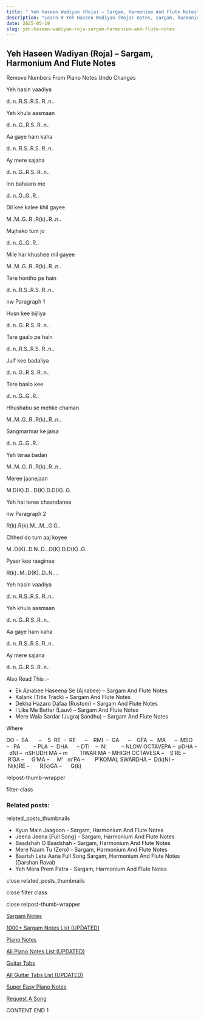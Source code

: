 ```yaml
---
title: " Yeh Haseen Wadiyan (Roja) – Sargam, Harmonium And Flute Notes"
description: "Learn # Yeh Haseen Wadiyan (Roja) notes, sargam, harmonium notations and flute notes. Easy step-by-step tutorial for beginners."
date: 2025-05-19
slug: yeh-haseen-wadiyan-roja-sargam-harmonium-and-flute-notes
---
```


## Yeh Haseen Wadiyan (Roja) – Sargam, Harmonium And Flute Notes

Remove Numbers From Piano Notes
Undo Changes

Yeh hasin vaadiya

d..n..R.S..R.S..R..n..

Yeh khula aasmaan

d..n..G..R.S..R..n..

Aa gaye ham kaha

d..n..R.S..R.S..R..n..

Ay mere sajana

d..n..G..R.S..R..n..

Inn bahaaro me

d..n..G..G..R..

Dil kee kalee khil gayee

M..M..G..R..R(k)..R..n..

Mujhako tum jo

d..n..G..G..R..

Mile har khushee mil gayee

M..M..G..R..R(k)..R..n..

Tere hontho pe hain

d..n..R.S..R.S..R..n..

nw Paragraph 1

Husn kee bijliya

d..n..G..R.S..R..n..

Tere gaalo pe hain

d..n..R.S..R.S..R..n..

Julf kee badaliya

d..n..G..R.S..R..n..

Tere baalo kee

d..n..G..G..R..

Hhushabu se mehke chaman

M..M..G..R..R(k)..R..n..

Sangmarmar ke jaisa

d..n..G..G..R..

Yeh teraa badan

M..M..G..R..R(k)..R..n..

Meree jaanejaan

M.D(K).D…D(K).D.D(K)..G..

Yeh hai teree chaandanee

nw Paragraph 2

R(k).R(k).M…M…G.G..

Chhed do tum aaj koyee

M..D(K)..D.N..D…D(K).D.D(K)..G..

Pyaar kee raaginee

R(k)..M..D(K)..D..N….

Yeh hasin vaadiya

d..n..R.S..R.S..R..n..

Yeh khula aasmaan

d..n..G..R.S..R..n..

Aa gaye ham kaha

d..n..R.S..R.S..R..n..

Ay mere sajana

d..n..G..R.S..R..n..

Also Read This :-

- Ek Ajnabee Haseena Se (Ajnabee) – Sargam And Flute Notes
- Kalank (Title Track) – Sargam And Flute Notes
- Dekha Hazaro Dafaa (Rustom) – Sargam And Flute Notes
- I Like Me Better (Lauv) – Sargam And Flute Notes
- Mere Wala Sardar (Jugraj Sandhu) – Sargam And Flute Notes

Where

DO –  SA       –    S  RE  –  RE      –    RMI  –  GA      –    GFA  –   MA      –  MSO  –   PA         – PLA  –  DHA      – DTI    –  NI          – NLOW OCTAVEPA –  pDHA –  dNI –  nSHUDH MA – m        TIWAR MA – MHIGH OCTAVESA –    S’RE –     R’GA –     G’MA –     M’   m’PA –       P’KOMAL SWARDHA –  D(k)NI –       N(k)RE –       R(k)GA –      G(k)

relpost-thumb-wrapper

filter-class

### Related posts:

related_posts_thumbnails

- Kyun Main Jaagoon - Sargam, Harmonium And Flute Notes
- Jeena Jeena [Full Song] - Sargam, Harmonium And Flute Notes
- Baadshah O Baadshah - Sargam, Harmonium And Flute Notes
- Mere Naam Tu (Zero) - Sargam, Harmonium And Flute Notes
- Baarish Lete Aana Full Song Sargam, Harmonium And Flute Notes (Darshan Raval)
- Yeh Mera Prem Patra - Sargam, Harmonium And Flute Notes

close related_posts_thumbnails

close filter class

close relpost-thumb-wrapper

[Sargam Notes](/sargam-notes.html)

[1000+ Sargam Notes List (UPDATED)](/all-songs-list-sargam-notes.html)

[Piano Notes](/piano-notes.html)

[All Piano Notes List (UPDATED)](/all-songs-list-piano-notes.html)

[Guitar Tabs](/guitar-tabs.html)

[All Guitar Tabs List (UPDATED)](/all-songs-list-guitar-tabs.html)

[Super Easy Piano Notes](https://studywall.in/)

[Request A Song](/request-a-song.html)

CONTENT END 1
